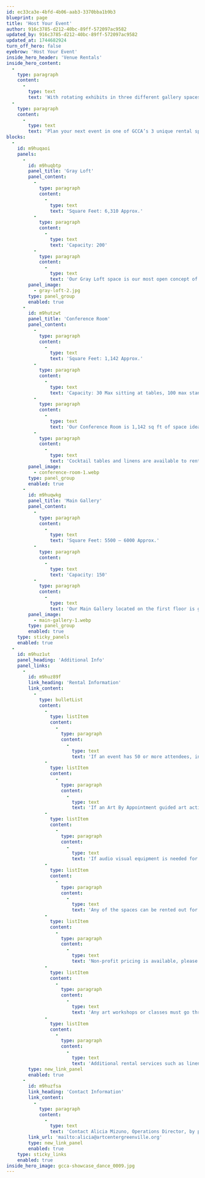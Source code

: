 ```yaml
---
id: ec33ca3e-4bfd-4b06-aab3-3370bba1b9b3
blueprint: page
title: 'Host Your Event'
author: 916c3785-d212-40bc-89ff-572097ac9582
updated_by: 916c3785-d212-40bc-89ff-572097ac9582
updated_at: 1744682924
turn_off_hero: false
eyebrow: 'Host Your Event'
inside_hero_header: 'Venue Rentals'
inside_hero_content:
  -
    type: paragraph
    content:
      -
        type: text
        text: 'With rotating exhibits in three different gallery spaces located in the historic Brandon Mill complex in the Village of West Greenville, GCCA also has venue spaces available for rent for artists, private and public events. Whether you are looking for a space to host a holiday party, staff meeting, or have a place to get together with some friends to create art we do it all.'
  -
    type: paragraph
    content:
      -
        type: text
        text: 'Plan your next event in one of GCCA’s 3 unique rental spaces!'
blocks:
  -
    id: m9huqaoi
    panels:
      -
        id: m9huqbtp
        panel_title: 'Gray Loft'
        panel_content:
          -
            type: paragraph
            content:
              -
                type: text
                text: 'Square Feet: 6,310 Approx.'
          -
            type: paragraph
            content:
              -
                type: text
                text: 'Capacity: 200'
          -
            type: paragraph
            content:
              -
                type: text
                text: 'Our Gray Loft space is our most open concept of rental spaces. With ample natural light coming in through the roughly 9ft windows that line the walls. This space is perfect for any midsize event or photography needs. The space is located on the second floor of our building above our reception area and conference room. Mobile walls are available for use as well as cocktail tables and linens for an additional fee. Light food and beverage can be coordinated by an outside vendor but no onsite catering services are provided at this time and serving tables must be set up just outside of the Loft doors.'
        panel_image:
          - gray-loft-2.jpg
        type: panel_group
        enabled: true
      -
        id: m9hutzwt
        panel_title: 'Conference Room'
        panel_content:
          -
            type: paragraph
            content:
              -
                type: text
                text: 'Square Feet: 1,142 Approx.'
          -
            type: paragraph
            content:
              -
                type: text
                text: 'Capacity: 30 Max sitting at tables, 100 max standing'
          -
            type: paragraph
            content:
              -
                type: text
                text: 'Our Conference Room is 1,142 sq ft of space ideal for, but not limited to, meetings and also allows for the use of audio-visual equipment at an additional cost. The room is equipped with moveable tables and chairs that can be easily configured to accommodate the needs of guests. Light food and beverage can be coordinated by an outside vendor but no onsite catering services are provided at this time. The walls of the Conference Room display historic pictures of the Brandon Mill and Village of West Greenville where GCCA is located. This space can be rented in conjunction with our Main Gallery space to provide more room for spreading out.'
          -
            type: paragraph
            content:
              -
                type: text
                text: 'Cocktail tables and linens are available to rent as well for an additional fee.'
        panel_image:
          - conference-room-1.webp
        type: panel_group
        enabled: true
      -
        id: m9huqwkg
        panel_title: 'Main Gallery'
        panel_content:
          -
            type: paragraph
            content:
              -
                type: text
                text: 'Square Feet: 5500 – 6000 Approx.'
          -
            type: paragraph
            content:
              -
                type: text
                text: 'Capacity: 150'
          -
            type: paragraph
            content:
              -
                type: text
                text: 'Our Main Gallery located on the first floor is good for small to mid-sized gatherings and works well in combination with the rental of the Conference Room as you can then have a dedicated reception area and a separate presentation/work area. Towards the back of the Gallery is what is known as our classroom area. This area is equipped with large rolling tables that can be used for buffet-style food and beverage displays. However, due to the delicate nature of some of our art exhibitions, there may be additional limitations for events in this area as guests will be surrounded by art and must be mindful of such.'
        panel_image:
          - main-gallery-1.webp
        type: panel_group
        enabled: true
    type: sticky_panels
    enabled: true
  -
    id: m9huz1ut
    panel_heading: 'Additional Info'
    panel_links:
      -
        id: m9huz89f
        link_heading: 'Rental Information'
        link_content:
          -
            type: bulletList
            content:
              -
                type: listItem
                content:
                  -
                    type: paragraph
                    content:
                      -
                        type: text
                        text: 'If an event has 50 or more attendees, including staff, a minimum 4-hour booking of security staff is required. Meetings and staff training rentals are flexible on rental hour minimum.'
              -
                type: listItem
                content:
                  -
                    type: paragraph
                    content:
                      -
                        type: text
                        text: 'If an Art By Appointment guided art activity with a GCCA instructor (supplies included) is added to your event, fees will vary depending on the activity selected.'
              -
                type: listItem
                content:
                  -
                    type: paragraph
                    content:
                      -
                        type: text
                        text: 'If audio visual equipment is needed for your event additional fees will apply.'
              -
                type: listItem
                content:
                  -
                    type: paragraph
                    content:
                      -
                        type: text
                        text: 'Any of the spaces can be rented out for use of groups to gather to create artwork or photographers for photoshoots. Some limitations may apply. Separate pricing available, please inquire with the Operations Director.'
              -
                type: listItem
                content:
                  -
                    type: paragraph
                    content:
                      -
                        type: text
                        text: 'Non-profit pricing is available, please inquire with Operations Director'
              -
                type: listItem
                content:
                  -
                    type: paragraph
                    content:
                      -
                        type: text
                        text: 'Any art workshops or classes must go through our Art School, please reach out to our Education and Community Outreach Director, Javy Pagan at javy@artcentergreenville.org'
              -
                type: listItem
                content:
                  -
                    type: paragraph
                    content:
                      -
                        type: text
                        text: 'Additional rental services such as linens, chairs, tables and more (please inquire for more details with Operations Director)'
        type: new_link_panel
        enabled: true
      -
        id: m9huzfsa
        link_heading: 'Contact Information'
        link_content:
          -
            type: paragraph
            content:
              -
                type: text
                text: 'Contact Alicia Mizuno, Operations Director, by phone at (864) 274-0353 or email at alicia@artcentergreenville.org for more information or to rent a space.'
        link_url: 'mailto:alicia@artcentergreenville.org'
        type: new_link_panel
        enabled: true
    type: sticky_links
    enabled: true
inside_hero_image: gcca-showcase_dance_0009.jpg
---
```

